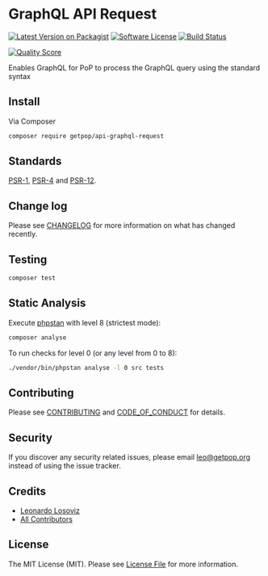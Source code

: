 # GraphQL API Request

[![Latest Version on Packagist][ico-version]][link-packagist]
[![Software License][ico-license]](LICENSE.md)
[![Build Status][ico-travis]][link-travis]
<!--
[![Coverage Status][ico-scrutinizer]][link-scrutinizer]
-->
[![Quality Score][ico-code-quality]][link-code-quality]
<!--
[![Total Downloads][ico-downloads]][link-downloads]
-->

Enables GraphQL for PoP to process the GraphQL query using the standard syntax

## Install

Via Composer

``` bash
composer require getpop/api-graphql-request
```

<!--
## Usage

``` php
```
-->

## Standards

[PSR-1](https://www.php-fig.org/psr/psr-1), [PSR-4](https://www.php-fig.org/psr/psr-4) and [PSR-12](https://www.php-fig.org/psr/psr-12).

## Change log

Please see [CHANGELOG](CHANGELOG.md) for more information on what has changed recently.

## Testing

``` bash
composer test
```

## Static Analysis

Execute [phpstan](https://github.com/phpstan/phpstan) with level 8 (strictest mode):

``` bash
composer analyse
```

To run checks for level 0 (or any level from 0 to 8):

``` bash
./vendor/bin/phpstan analyse -l 0 src tests
```

## Contributing

Please see [CONTRIBUTING](CONTRIBUTING.md) and [CODE_OF_CONDUCT](CODE_OF_CONDUCT.md) for details.

## Security

If you discover any security related issues, please email leo@getpop.org instead of using the issue tracker.

## Credits

- [Leonardo Losoviz][link-author]
- [All Contributors][link-contributors]

## License

The MIT License (MIT). Please see [License File](LICENSE.md) for more information.

[ico-version]: https://img.shields.io/packagist/v/getpop/api-graphql-request.svg?style=flat-square
[ico-license]: https://img.shields.io/badge/license-MIT-brightgreen.svg?style=flat-square
[ico-travis]: https://img.shields.io/travis/getpop/api-graphql-request/master.svg?style=flat-square
[ico-scrutinizer]: https://img.shields.io/scrutinizer/coverage/g/getpop/api-graphql-request.svg?style=flat-square
[ico-code-quality]: https://img.shields.io/scrutinizer/g/getpop/api-graphql-request.svg?style=flat-square
[ico-downloads]: https://img.shields.io/packagist/dt/getpop/api-graphql-request.svg?style=flat-square

[link-packagist]: https://packagist.org/packages/getpop/api-graphql-request
[link-travis]: https://travis-ci.org/getpop/api-graphql-request
[link-scrutinizer]: https://scrutinizer-ci.com/g/getpop/api-graphql-request/code-structure
[link-code-quality]: https://scrutinizer-ci.com/g/getpop/api-graphql-request
[link-downloads]: https://packagist.org/packages/getpop/api-graphql-request
[link-author]: https://github.com/leoloso
[link-contributors]: ../../contributors
